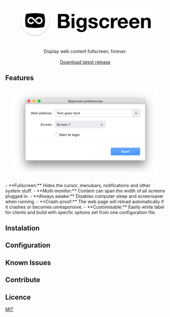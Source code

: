 <div align="center">
  <img src="https://raw.githubusercontent.com/anthonyec/bigscreen/master/docs/images/logo_side@2x.png" alt="Bigscreen" width="420">
  <br><br><br>
  Display web content fullscreen, forever.
  <br><br>
  <a href="">Download latest release</a>
</div>

## Features
<div align="center">
  <img src="https://raw.githubusercontent.com/anthonyec/bigscreen/master/docs/images/screenshot.png" alt="Screenshot" width="460">
</div>
<br>
- **Fullscreen:** Hides the cursor, menubars, notifications and other system stuff.
- **Multi-monitor:** Content can span the width of all screens plugged in.
- **Always awake:** Disables computer sleep and screensaver when running.
- **Crash-proof:** The web page will reload automatically if it crashes or becomes unresponsive.
- **Customisable:** Easily white label for clients and build with specfic options set from one configuration file.

## Instalation

## Configuration

## Known Issues

## Contribute

## Licence
[MIT](licence)

